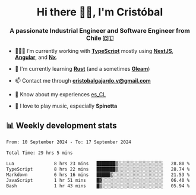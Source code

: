 <h1 align="center">Hi there ✌🏻, I'm Cristóbal</h1>
<h3 align="center">A passionate Industrial Engineer and Software Engineer from Chile 🇨🇱</h3>

- 🧑🏻‍💻 I’m currently working with **[TypeScript](https://www.typescriptlang.org)** mostly using **[NestJS](https://nestjs.com)**, **[Angular](https://angular.io)**, and **[Nx](https://nx.dev)**.

- 🌱 I'm currently learning **[Rust](https://www.rust-lang.org)** (and a sometimes **[Gleam](https://gleam.run/)**)

- 📫 Contact me through **cristobalgajardo.v@gmail.com**

- 📄 Know about my experiences [es_CL](https://bit.ly/cv-cristobal-gajardo)

- 🎸 I love to play music, especially **Spinetta**

## 📊 Weekly development stats

<!--START_SECTION:waka-->

```txt
From: 10 September 2024 - To: 17 September 2024

Total Time: 29 hrs 5 mins

Lua               8 hrs 23 mins   ███████▒░░░░░░░░░░░░░░░░░   28.80 %
TypeScript        8 hrs 22 mins   ███████▒░░░░░░░░░░░░░░░░░   28.74 %
Markdown          6 hrs 16 mins   █████▒░░░░░░░░░░░░░░░░░░░   21.53 %
JavaScript        1 hr 51 mins    █▓░░░░░░░░░░░░░░░░░░░░░░░   06.40 %
Bash              1 hr 43 mins    █▒░░░░░░░░░░░░░░░░░░░░░░░   05.94 %
```

<!--END_SECTION:waka-->
